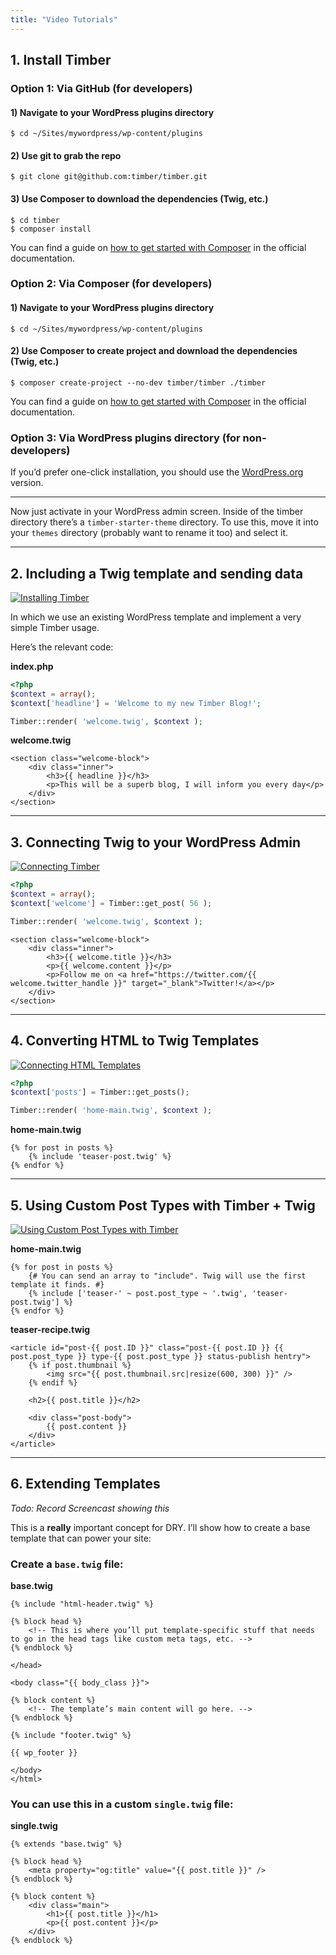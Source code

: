```yaml
---
title: "Video Tutorials"
---
```


## 1. Install Timber

### Option 1: Via GitHub (for developers)

#### 1) Navigate to your WordPress plugins directory

	$ cd ~/Sites/mywordpress/wp-content/plugins

#### 2) Use git to grab the repo

	$ git clone git@github.com:timber/timber.git

#### 3) Use Composer to download the dependencies (Twig, etc.)

	$ cd timber
	$ composer install

You can find a guide on [how to get started with Composer](https://getcomposer.org/doc/00-intro.md) in the official documentation.

### Option 2: Via Composer (for developers)

#### 1) Navigate to your WordPress plugins directory

    $ cd ~/Sites/mywordpress/wp-content/plugins

#### 2) Use Composer to create project and download the dependencies (Twig, etc.)

	$ composer create-project --no-dev timber/timber ./timber

You can find a guide on [how to get started with Composer](https://getcomposer.org/doc/00-intro.md) in the official documentation.

### Option 3: Via WordPress plugins directory (for non-developers)

If you’d prefer one-click installation, you should use the [WordPress.org](http://wordpress.org/plugins/timber-library/) version.

* * *

Now just activate in your WordPress admin screen. Inside of the timber directory there’s a `timber-starter-theme` directory. To use this, move it into your `themes` directory (probably want to rename it too) and select it.

* * *

## 2. Including a Twig template and sending data

[![Installing Timber](http://img.youtube.com/vi/SlMonnwVi5M/0.jpg)](http://www.youtube.com/watch?v=SlMonnwVi5M)

In which we use an existing WordPress template and implement a very simple Timber usage.

Here’s the relevant code:

**index.php**

```php
<?php
$context = array();
$context['headline'] = 'Welcome to my new Timber Blog!';

Timber::render( 'welcome.twig', $context );
```

**welcome.twig**

```twig
<section class="welcome-block">
    <div class="inner">
        <h3>{{ headline }}</h3>
        <p>This will be a superb blog, I will inform you every day</p>
    </div>
</section>
```

* * *

## 3. Connecting Twig to your WordPress Admin

[![Connecting Timber](http://img.youtube.com/vi/C7HtYkaG2DQ/0.jpg)](http://www.youtube.com/watch?v=C7HtYkaG2DQ)

```php
<?php
$context = array();
$context['welcome'] = Timber::get_post( 56 );

Timber::render( 'welcome.twig', $context );
```

```twig
<section class="welcome-block">
    <div class="inner">
        <h3>{{ welcome.title }}</h3>
        <p>{{ welcome.content }}</p>
        <p>Follow me on <a href="https://twitter.com/{{ welcome.twitter_handle }}" target="_blank">Twitter!</a></p>
    </div>
</section>
```

* * *

## 4. Converting HTML to Twig Templates

[![Connecting HTML Templates](http://img.youtube.com/vi/BxazrNBLK-0/0.jpg)](http://www.youtube.com/watch?v=BxazrNBLK-0)

```php
<?php
$context['posts'] = Timber::get_posts();

Timber::render( 'home-main.twig', $context );
```

**home-main.twig**

```twig
{% for post in posts %}
    {% include 'teaser-post.twig' %}
{% endfor %}
```

* * *

## 5. Using Custom Post Types with Timber + Twig

[![Using Custom Post Types with Timber](http://img.youtube.com/vi/19T0MStDLSQ/0.jpg)](http://www.youtube.com/watch?v=19T0MStDLSQ)

**home-main.twig**

```twig
{% for post in posts %}
    {# You can send an array to "include". Twig will use the first template it finds. #}
    {% include ['teaser-' ~ post.post_type ~ '.twig', 'teaser-post.twig'] %}
{% endfor %}
```

**teaser-recipe.twig**

```twig
<article id="post-{{ post.ID }}" class="post-{{ post.ID }} {{ post.post_type }} type-{{ post.post_type }} status-publish hentry">
    {% if post.thumbnail %}
        <img src="{{ post.thumbnail.src|resize(600, 300) }}" />
    {% endif %}

    <h2>{{ post.title }}</h2>

    <div class="post-body">
        {{ post.content }}
    </div>
</article>
```

* * *

## 6. Extending Templates

_Todo: Record Screencast showing this_

This is a **really** important concept for DRY. I’ll show how to create a base template that can power your site:

### Create a `base.twig` file:

**base.twig**

```twig
{% include "html-header.twig" %}

{% block head %}
    <!-- This is where you’ll put template-specific stuff that needs to go in the head tags like custom meta tags, etc. -->
{% endblock %}

</head>

<body class="{{ body_class }}">

{% block content %}
    <!-- The template’s main content will go here. -->
{% endblock %}

{% include "footer.twig" %}

{{ wp_footer }}

</body>
</html>
```

### You can use this in a custom `single.twig` file:

**single.twig**

```twig
{% extends "base.twig" %}

{% block head %}
    <meta property="og:title" value="{{ post.title }}" />
{% endblock %}

{% block content %}
    <div class="main">
        <h1>{{ post.title }}</h1>
        <p>{{ post.content }}</p>
    </div>
{% endblock %}
```
